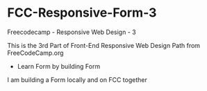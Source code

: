 # FCC-Responsive-Form-3

Freecodecamp - Responsive Web Design - 3

This is the 3rd Part of Front-End Responsive Web Design Path
from FreeCodeCamp.org

-   Learn Form by building Form

I am building a Form locally and on FCC together
